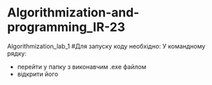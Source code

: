 # Algorithmization-and-programming_IR-23

Algorithmization_lab_1
#Для запуску коду необхідно:
  У командному рядку:
- перейти у  папку з виконавчим .exe файлом
- відкрити його 
